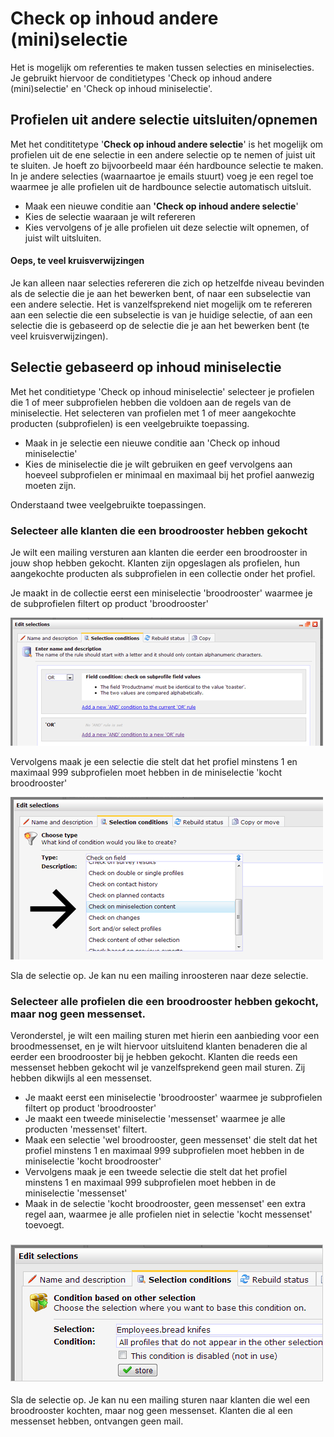 # Check op inhoud andere (mini)selectie

Het is mogelijk om referenties te maken tussen selecties en
miniselecties. Je gebruikt hiervoor de conditietypes 'Check op inhoud
andere (mini)selectie' en 'Check op inhoud miniselectie'.

Profielen uit andere selectie uitsluiten/opnemen
------------------------------------------------

Met het condititetype '**Check op inhoud andere selectie**' is het
mogelijk om profielen uit de ene selectie in een andere selectie op te
nemen of juist uit te sluiten. Je hoeft zo bijvoorbeeld maar één
hardbounce selectie te maken. In je andere selecties (waarnaartoe je
emails stuurt) voeg je een regel toe waarmee je alle profielen uit de
hardbounce selectie automatisch uitsluit.

-   Maak een nieuwe conditie aan **'Check op inhoud andere selectie**'
-   Kies de selectie waaraan je wilt refereren
-   Kies vervolgens of je alle profielen uit deze selectie wilt opnemen,
    of juist wilt uitsluiten.

#### Oeps, te veel kruisverwijzingen

Je kan alleen naar selecties refereren die zich op hetzelfde niveau
bevinden als de selectie die je aan het bewerken bent, of naar een
subselectie van een andere selectie. Het is vanzelfsprekend niet
mogelijk om te refereren aan een selectie die een subselectie is van je
huidige selectie, of aan een selectie die is gebaseerd op de selectie
die je aan het bewerken bent (te veel kruisverwijzingen).

Selectie gebaseerd op inhoud miniselectie
-----------------------------------------

Met het conditietype 'Check op inhoud miniselectie' selecteer je
profielen die 1 of meer subprofielen hebben die voldoen aan de regels
van de miniselectie. Het selecteren van profielen met 1 of meer
aangekochte producten (subprofielen) is een veelgebruikte toepassing.

-   Maak in je selectie een nieuwe conditie aan 'Check op inhoud
    miniselectie'
-   Kies de miniselectie die je wilt gebruiken en geef vervolgens aan
    hoeveel subprofielen er minimaal en maximaal bij het profiel
    aanwezig moeten zijn.

Onderstaand twee veelgebruikte toepassingen.

### Selecteer alle klanten die een broodrooster hebben gekocht

Je wilt een mailing versturen aan klanten die eerder een broodrooster in
jouw shop hebben gekocht. Klanten zijn opgeslagen als profielen, hun
aangekochte producten als subprofielen in een collectie onder het
profiel.

Je maakt in de collectie eerst een miniselectie 'broodrooster' waarmee
je de subprofielen filtert op product 'broodrooster'

![](../images/toaster3.png)

Vervolgens maak je een selectie die stelt dat het profiel minstens 1 en
maximaal 999 subprofielen moet hebben in de miniselectie 'kocht
broodrooster'

![](../images/toaster2.png)

Sla de selectie op. Je kan nu een mailing inroosteren naar deze
selectie.

### Selecteer alle profielen die een broodrooster hebben gekocht, maar nog geen messenset.

Veronderstel, je wilt een mailing sturen met hierin een aanbieding voor
een broodmessenset, en je wilt hiervoor uitsluitend klanten benaderen
die al eerder een broodrooster bij je hebben gekocht. Klanten die reeds
een messenset hebben gekocht wil je vanzelfsprekend geen mail sturen.
Zij hebben dikwijls al een messenset.

-   Je maakt eerst een miniselectie 'broodrooster' waarmee je
    subprofielen filtert op product 'broodrooster'
-   Je maakt een tweede miniselectie 'messenset' waarmee je alle
    producten 'messenset' filtert.
-   Maak een selectie 'wel broodrooster, geen messenset' die stelt dat
    het profiel minstens 1 en maximaal 999 subprofielen moet hebben in
    de miniselectie 'kocht broodrooster'
-   Vervolgens maak je een tweede selectie die stelt dat het profiel
    minstens 1 en maximaal 999 subprofielen moet hebben in de
    miniselectie 'messenset'
-   Maak in de selectie 'kocht broodrooster, geen messenset' een extra
    regel aan, waarmee je alle profielen niet in selectie 'kocht
    messenset' toevoegt.

### ![](../images/toaster5.png)

Sla de selectie op. Je kan nu een mailing sturen naar klanten die wel
een broodrooster kochten, maar nog geen messenset. Klanten die al een
messenset hebben, ontvangen geen mail.
